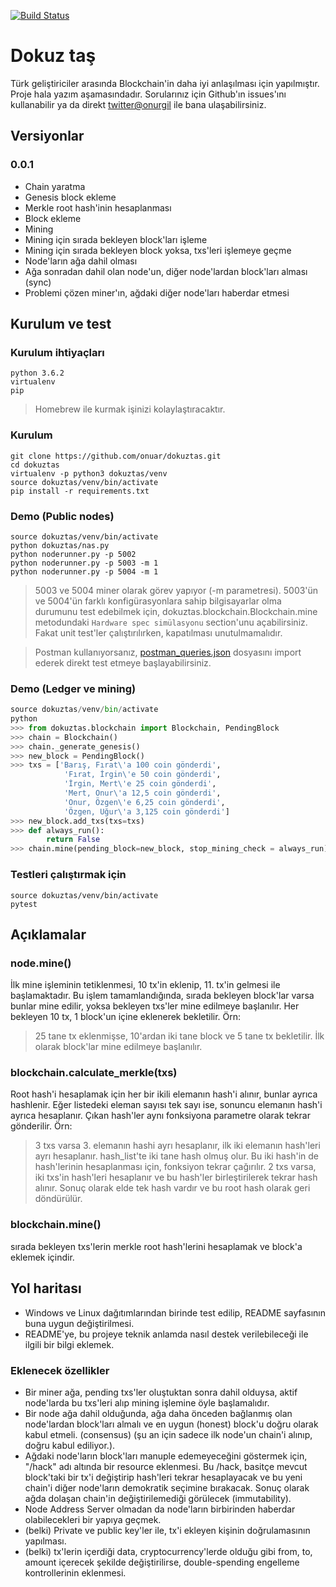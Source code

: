 [![Build Status](https://travis-ci.org/onuar/dokuztas.svg?branch=master)](https://travis-ci.org/onuar/dokuztas)

# Dokuz taş
Türk geliştiriciler arasında Blockchain'in daha iyi anlaşılması için yapılmıştır. Proje hala yazım aşamasındadır. Sorularınız için Github'ın issues'ını kullanabilir ya da direkt [twitter@onurgil](https://twitter.com/onurgil) ile bana ulaşabilirsiniz.

## Versiyonlar
### 0.0.1
* Chain yaratma
* Genesis block ekleme
* Merkle root hash'inin hesaplanması
* Block ekleme
* Mining
* Mining için sırada bekleyen block'ları işleme
* Mining için sırada bekleyen block yoksa, txs'leri işlemeye geçme
* Node'ların ağa dahil olması
* Ağa sonradan dahil olan node'un, diğer node'lardan block'ları alması (sync)
* Problemi çözen miner'ın, ağdaki diğer node'ları haberdar etmesi

## Kurulum ve test

### Kurulum ihtiyaçları
    python 3.6.2
    virtualenv
    pip
> Homebrew ile kurmak işinizi kolaylaştıracaktır.

### Kurulum
    git clone https://github.com/onuar/dokuztas.git
    cd dokuztas
    virtualenv -p python3 dokuztas/venv
    source dokuztas/venv/bin/activate
    pip install -r requirements.txt

### Demo (Public nodes)
    source dokuztas/venv/bin/activate
    python dokuztas/nas.py
    python noderunner.py -p 5002
    python noderunner.py -p 5003 -m 1
    python noderunner.py -p 5004 -m 1
> 5003 ve 5004 miner olarak görev yapıyor (-m parametresi).
> 5003'ün ve 5004'ün farklı konfigürasyonlara sahip bilgisayarlar olma durumunu test edebilmek için, dokuztas.blockchain.Blockchain.mine metodundaki `Hardware spec simülasyonu` section'unu açabilirsiniz. Fakat unit test'ler çalıştırılırken, kapatılması unutulmamalıdır.

> Postman kullanıyorsanız, [postman_queries.json](https://github.com/onuar/dokuztas/blob/master/postman_queries.json) dosyasını import ederek direkt test etmeye başlayabilirsiniz.

### Demo (Ledger ve mining)
```python
source dokuztas/venv/bin/activate
python
>>> from dokuztas.blockchain import Blockchain, PendingBlock
>>> chain = Blockchain()
>>> chain._generate_genesis()
>>> new_block = PendingBlock()
>>> txs = ['Barış, Fırat\'a 100 coin gönderdi',
            'Fırat, İrgin\'e 50 coin gönderdi',
            'İrgin, Mert\'e 25 coin gönderdi',
            'Mert, Onur\'a 12,5 coin gönderdi',
            'Onur, Özgen\'e 6,25 coin gönderdi',
            'Özgen, Uğur\'a 3,125 coin gönderdi']
>>> new_block.add_txs(txs=txs)
>>> def always_run():
        return False
>>> chain.mine(pending_block=new_block, stop_mining_check = always_run)
```

### Testleri çalıştırmak için
    source dokuztas/venv/bin/activate
    pytest

## Açıklamalar
### node.mine()
İlk mine işleminin tetiklenmesi, 10 tx'in eklenip, 11. tx'in gelmesi ile başlamaktadır. Bu işlem tamamlandığında, sırada bekleyen block'lar varsa bunlar mine edilir, yoksa bekleyen txs'ler mine edilmeye başlanılır. Her bekleyen 10 tx, 1 block'un içine eklenerek bekletilir. Örn:
> 25 tane tx eklenmişse, 10'ardan iki tane block ve 5 tane tx  bekletilir. İlk olarak block'lar mine edilmeye başlanılır.

### blockchain.calculate_merkle(txs)
Root hash'i hesaplamak için her bir ikili elemanın hash'i alınır, bunlar ayrıca hashlenir. Eğer listedeki eleman sayısı tek sayı ise, sonuncu elemanın hash'i ayrıca hesaplanır. Çıkan hash'ler aynı fonksiyona parametre olarak tekrar gönderilir. Örn:
> 3 txs varsa 3. elemanın hashi ayrı hesaplanır, ilk iki elemanın hash'leri ayrı hesaplanır. hash_list'te iki tane hash olmuş olur. Bu iki hash'in de hash'lerinin hesaplanması için, fonksiyon tekrar çağırılır.
> 2 txs varsa, iki txs'in hash'leri hesaplanır ve bu hash'ler birleştirilerek tekrar hash alınır. Sonuç olarak elde tek hash vardır ve bu root hash olarak geri döndürülür.

### blockchain.mine()
sırada bekleyen txs'lerin merkle root hash'lerini hesaplamak ve block'a eklemek içindir.
 
## Yol haritası
* Windows ve Linux dağıtımlarından birinde test edilip, README sayfasının buna uygun değiştirilmesi.
* README'ye, bu projeye teknik anlamda nasıl destek verilebileceği ile ilgili bir bilgi eklemek.

### Eklenecek özellikler
* Bir miner ağa, pending txs'ler oluştuktan sonra dahil olduysa, aktif node'larda bu txs'leri alıp mining işlemine öyle başlamalıdır.
* Bir node ağa dahil olduğunda, ağa daha önceden bağlanmış olan node'lardan block'ları almalı ve en uygun (honest) block'u doğru olarak kabul etmeli. (consensus) (şu an için sadece ilk node'un chain'i alınıp, doğru kabul ediliyor.).
* Ağdaki node'ların block'ları manuple edemeyeceğini göstermek için, "/hack" adı altında bir resource eklenmesi. Bu /hack, basitçe mevcut block'taki bir tx'i değiştirip hash'leri tekrar hesaplayacak ve bu yeni chain'i diğer node'ların demokratik seçimine bırakacak. Sonuç olarak ağda dolaşan chain'in değiştirilemediği görülecek (immutability).
* Node Address Server olmadan da node'ların birbirinden haberdar olabilecekleri bir yapıya geçmek.
* (belki) Private ve public key'ler ile, tx'i ekleyen kişinin doğrulamasının yapılması.
* (belki) tx'lerin içerdiği data, cryptocurrency'lerde olduğu gibi from, to, amount içerecek şekilde değiştirilirse, double-spending engelleme kontrollerinin eklenmesi.